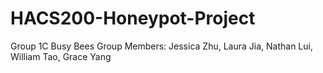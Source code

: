 # HACS200-Honeypot-Project
Group 1C Busy Bees
Group Members: Jessica Zhu, Laura Jia, Nathan Lui, William Tao, Grace Yang
